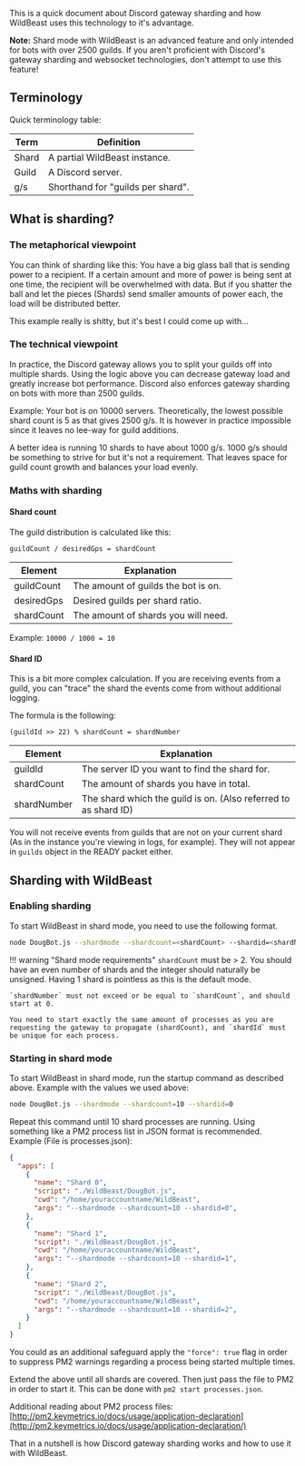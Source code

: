 This is a quick document about Discord gateway sharding and how WildBeast uses this technology to it's advantage.

**Note:** Shard mode with WildBeast is an advanced feature and only intended for bots with over 2500 guilds. If you aren't proficient with Discord's gateway sharding and websocket technologies, don't attempt to use this feature!

## Terminology

Quick terminology table:

| Term | Definition |
| ---- | ---------- | 
| Shard | A partial WildBeast instance. | 
| Guild | A Discord server. | 
| g/s | Shorthand for "guilds per shard". | 
   
## What is sharding?

### The metaphorical viewpoint

You can think of sharding like this: You have a big glass ball that is sending power to a recipient. If a certain amount and more of power is being sent at one time, the recipient will be overwhelmed with data. But if you shatter the ball and let the pieces (Shards) send smaller amounts of power each, the load will be distributed better.

This example really is shitty, but it's best I could come up with...

### The technical viewpoint

In practice, the Discord gateway allows you to split your guilds off into multiple shards. Using the logic above you can decrease gateway load and greatly increase bot performance. Discord also enforces gateway sharding on bots with more than 2500 guilds.

Example: Your bot is on 10000 servers. Theoretically, the lowest possible shard count is 5 as that gives 2500 g/s. It is however in practice impossible since it leaves no lee-way for guild additions.

A better idea is running 10 shards to have about 1000 g/s. 1000 g/s should be something to strive for but it's not a requirement. That leaves space for guild count growth and balances your load evenly.

### Maths with sharding

#### Shard count

The guild distribution is calculated like this:

`guildCount / desiredGps = shardCount`

| Element    | Explanation |
| ---------- | ----------- |
| guildCount | The amount of guilds the bot is on. |
| desiredGps | Desired guilds per shard ratio. |
| shardCount | The amount of shards you will need. |

Example: `10000 / 1000 = 10`

#### Shard ID

This is a bit more complex calculation. If you are receiving events from a guild, you can "trace" the shard the events come from without additional logging.

The formula is the following:

`(guildId >> 22) % shardCount = shardNumber`

| Element | Explanation |
| ------- | ----------- |
| guildId | The server ID you want to find the shard for. |
| shardCount | The amount of shards you have in total. |
| shardNumber | The shard which the guild is on. (Also referred to as shard ID) |

You will not receive events from guilds that are not on your current shard (As in the instance you're viewing in logs, for example). They will not appear in `guilds` object in the READY packet either.

## Sharding with WildBeast

### Enabling sharding

To start WildBeast in shard mode, you need to use the following format.

```bash
node DougBot.js --shardmode --shardcount=<shardCount> --shardid=<shardNumber>
```

!!! warning "Shard mode requirements"
    `shardCount` must be > 2. You should have an even number of shards and the integer should naturally be unsigned. Having 1 shard is pointless as this is the default mode.

    `shardNumber` must not exceed or be equal to `shardCount`, and should start at 0.

    You need to start exactly the same amount of processes as you are requesting the gateway to propagate (shardCount), and `shardId` must be unique for each process.

### Starting in shard mode

To start WildBeast in shard mode, run the startup command as described above. Example with the values we used above:

```bash
node DougBot.js --shardmode --shardcount=10 --shardid=0
```

Repeat this command until 10 shard processes are running. Using something like a PM2 process list in JSON format is recommended. Example (File is processes.json):

```json
{
  "apps": [
    {
      "name": "Shard 0",
      "script": "./WildBeast/DougBot.js",
      "cwd": "/home/youraccountname/WildBeast",
      "args": "--shardmode --shardcount=10 --shardid=0",
    },
    {
      "name": "Shard 1",
      "script": "./WildBeast/DougBot.js",
      "cwd": "/home/youraccountname/WildBeast",
      "args": "--shardmode --shardcount=10 --shardid=1",
    },
    {
      "name": "Shard 2",
      "script": "./WildBeast/DougBot.js",
      "cwd": "/home/youraccountname/WildBeast",
      "args": "--shardmode --shardcount=10 --shardid=2",
    }
  ]
}
```

You could as an additional safeguard apply the `"force": true` flag in order to suppress PM2 warnings regarding a process being started multiple times.

Extend the above until all shards are covered. Then just pass the file to PM2 in order to start it. This can be done with `pm2 start processes.json`.

Additional reading about PM2 process files: [http://pm2.keymetrics.io/docs/usage/application-declaration](http://pm2.keymetrics.io/docs/usage/application-declaration/)

That in a nutshell is how Discord gateway sharding works and how to use it with WildBeast.
